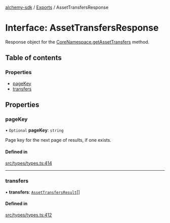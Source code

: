 [alchemy-sdk](../README.md) / [Exports](../modules.md) / AssetTransfersResponse

# Interface: AssetTransfersResponse

Response object for the [CoreNamespace.getAssetTransfers](../classes/CoreNamespace.md#getassettransfers) method.

## Table of contents

### Properties

- [pageKey](AssetTransfersResponse.md#pagekey)
- [transfers](AssetTransfersResponse.md#transfers)

## Properties

### pageKey

• `Optional` **pageKey**: `string`

Page key for the next page of results, if one exists.

#### Defined in

[src/types/types.ts:414](https://github.com/alchemyplatform/alchemy-sdk-js/blob/46e9716/src/types/types.ts#L414)

___

### transfers

• **transfers**: [`AssetTransfersResult`](AssetTransfersResult.md)[]

#### Defined in

[src/types/types.ts:412](https://github.com/alchemyplatform/alchemy-sdk-js/blob/46e9716/src/types/types.ts#L412)
